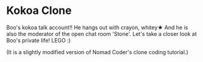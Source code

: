 # Kokoa Clone

Boo's kokoa talk account!!
He hangs out with crayon, whitey★
And he is also the moderator of the open chat room 'Stone'.
Let's take a closer look at Boo's private life! LEGO :)

(It is a slightly modified version of Nomad Coder's clone coding tutorial.)
